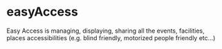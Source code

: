 # easyAccess
Easy Access is managing, displaying, sharing all the events, facilities, places accessibilities (e.g. blind friendly, motorized people friendly etc...) 
